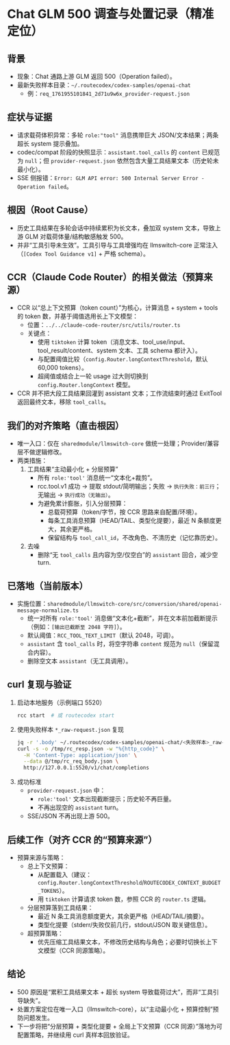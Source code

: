 # Chat GLM 500 调查与处置记录（精准定位）

## 背景
- 现象：Chat 通路上游 GLM 返回 500（Operation failed）。
- 最新失败样本目录：`~/.routecodex/codex-samples/openai-chat`
  - 例：`req_1761955101841_2d71u9w6x_provider-request.json`

## 症状与证据
- 请求载荷体积异常：多轮 `role:"tool"` 消息携带巨大 JSON/文本结果；两条超长 system 提示叠加。
- codec/compat 阶段的快照显示：`assistant.tool_calls` 的 `content` 已规范为 `null`；但 `provider-request.json` 依然包含大量工具结果文本（历史轮未最小化）。
- SSE 侧报错：`Error: GLM API error: 500 Internal Server Error - Operation failed`。

## 根因（Root Cause）
- 历史工具结果在多轮会话中持续累积为长文本，叠加双 system 文本，导致上游 GLM 对载荷体量/结构敏感触发 500。
- 并非“工具引导未生效”。工具引导与工具增强均在 llmswitch-core 正常注入（`[Codex Tool Guidance v1]` + 严格 schema）。

## CCR（Claude Code Router）的相关做法（预算来源）
- CCR 以“总上下文预算（token count）”为核心，计算消息 + system + tools 的 token 数，并基于阈值选用长上下文模型：
  - 位置：`../../claude-code-router/src/utils/router.ts`
  - 关键点：
    - 使用 `tiktoken` 计算 token（消息文本、tool_use/input、tool_result/content、system 文本、工具 schema 都计入）。
    - 与配置阈值比较（`config.Router.longContextThreshold`，默认 60,000 tokens）。
    - 超阈值或结合上一轮 usage 过大则切换到 `config.Router.longContext` 模型。
- CCR 并不把大段工具结果回灌到 assistant 文本；工作流结束时通过 ExitTool 返回最终文本，移除 `tool_calls`。

## 我们的对齐策略（直击根因）
- 唯一入口：仅在 `sharedmodule/llmswitch-core` 做统一处理；Provider/兼容层不做逻辑修改。
- 两类措施：
  1) 工具结果“主动最小化 + 分层预算”
     - 所有 `role:'tool'` 消息统一“文本化+裁剪”。
     - rcc.tool.v1 成功 → 提取 stdout/简明输出；失败 → `执行失败：前三行`；无输出 → `执行成功（无输出）`。
     - 为避免累计膨胀，引入分层预算：
       - 总载荷预算（token/字节，按 CCR 思路来自配置/环境）。
       - 每条工具消息预算（HEAD/TAIL、类型化提要），最近 N 条额度更大，其余更严格。
       - 保留结构与 `tool_call_id`，不改角色、不清历史（记忆靠历史）。
  2) 去噪
     - 删除“无 `tool_calls` 且内容为空/仅空白”的 `assistant` 回合，减少空 turn.

## 已落地（当前版本）
- 实施位置：`sharedmodule/llmswitch-core/src/conversion/shared/openai-message-normalize.ts`
  - 统一对所有 `role:'tool'` 消息做“文本化+截断”，并在文本前加截断提示（例如：`[输出已截断至 2048 字符]`）。
  - 默认阈值：`RCC_TOOL_TEXT_LIMIT`（默认 2048，可调）。
  - `assistant` 含 `tool_calls` 时，将空字符串 `content` 规范为 `null`（保留混合内容）。
  - 删除空文本 `assistant`（无工具调用）。

## curl 复现与验证
1. 启动本地服务（示例端口 5520）
   ```bash
   rcc start  # 或 routecodex start
   ```
2. 使用失败样本 `*_raw-request.json` 复现
   ```bash
   jq -r '.body' ~/.routecodex/codex-samples/openai-chat/<失败样本>_raw-request.json > /tmp/rc_req_body.json
   curl -s -o /tmp/rc_resp.json -w "%{http_code}" \
     -H 'Content-Type: application/json' \
     --data @/tmp/rc_req_body.json \
     http://127.0.0.1:5520/v1/chat/completions
   ```
3. 成功标准
   - `provider-request.json` 中：
     - `role:'tool'` 文本出现截断提示；历史轮不再巨量。
     - 不再出现空的 `assistant` turn。
   - SSE/JSON 不再出现上游 500。

## 后续工作（对齐 CCR 的“预算来源”）
- 预算来源与策略：
  - 总上下文预算：
    - 从配置载入（建议：`config.Router.longContextThreshold`/`ROUTECODEX_CONTEXT_BUDGET_TOKENS`）。
    - 用 `tiktoken` 计算请求 token 数，参照 CCR 的 `router.ts` 逻辑。
  - 分层预算落到工具结果：
    - 最近 N 条工具消息额度更大，其余更严格（HEAD/TAIL/摘要）。
    - 类型化提要（stderr/失败仅前几行，stdout/JSON 取关键信息）。
  - 超预算策略：
    - 优先压缩工具结果文本，不修改历史结构与角色；必要时切换长上下文模型（CCR 同源策略）。

## 结论
- 500 原因是“累积工具结果文本 + 超长 system 导致载荷过大”，而非“工具引导缺失”。
- 处置方案定位在唯一入口（llmswitch-core），以“主动最小化 + 预算控制”预防问题发生。
- 下一步将把“分层预算 + 类型化提要 + 全局上下文预算（CCR 同源）”落地为可配置策略，并继续用 curl 真样本回放验证。

